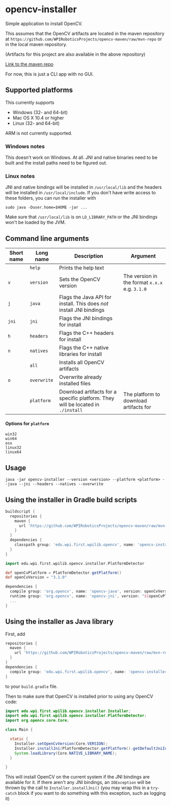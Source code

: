 # opencv-installer
Simple application to install OpenCV.

This assumes that the OpenCV artifacts are located in the maven repository at `https://github.com/WPIRoboticsProjects/opencv-maven/raw/mvn-repo` or in the local maven repository.

(Artifacts for this project are also available in the above repository)

[Link to the maven repo](https://github.com/WPIRoboticsProjects/opencv-maven/tree/mvn-repo)

For now, this is just a CLI app with no GUI.

## Supported platforms
This currently supports  

- Windows (32- and 64-bit)  
- Mac OS X 10.4 or higher  
- Linux (32- and 64-bit)  

ARM is not currently supported.

### Windows notes

This doesn't work on Windows. At all. JNI and native binaries need to be built and the install paths need to be figured out.

### Linux notes

JNI and native bindings will be installed in `/usr/local/lib` and the headers will be installed in `/usr/local/include`. If you don't have write access to these folders, you can run the installer with 

`sudo java -Duser.home=$HOME -jar ...`

Make sure that `/usr/local/lib` is on `LD_LIBRARY_PATH` or the JNI bindings won't be loaded by the JVM. 


## Command line arguments

Short name | Long name | Description | Argument
---|---|---|---
| | `help` | Prints the help text | 
`v` | `version` | Sets the OpenCV version | The version in the format `x.x.x` e.g. `3.1.0`
`j` | `java` | Flags the Java API for install. This does _not_ install JNI bindings
`jni` | `jni` | Flags the JNI bindings for install
`h` | `headers` | Flags the C++ headers for install
`n` | `natives` | Flags the C++ native libraries for install
| | `all` | Installs all OpenCV artifacts
| `o` | `overwrite` | Overwrite already installed files
| | `platform` | Download artifacts for a specific platform. They will be located in `./install` | The platform to download artifacts for

#### Options for `platform`
```
win32
win64
osx
linux32
linux64
```

## Usage
```
java -jar opencv-installer --version <version> --platform <platform> --java --jni --headers --natives --overwrite
```

## Using the installer in Gradle build scripts

```groovy
buildscript {
  repositories {
    maven {
      url 'https://github.com/WPIRoboticsProjects/opencv-maven/raw/mvn-repo'
    }
  }
  dependencies {
    classpath group: 'edu.wpi.first.wpilib.opencv', name: 'opencv-installer', version: '+'
  }
}

import edu.wpi.first.wpilib.opencv.installer.PlatformDetector

def openCvPlatform = PlatformDetector.getPlatform()
def openCvVersion = "3.1.0"

dependencies {
  compile group: 'org.opencv', name: 'opencv-java', version: openCvVersion
  runtime group: 'org.opencv', name: 'opencv-jni', version: "${openCvPlatform}-${openCvVersion}"
  ...
}
```

## Using the installer as Java library

First, add

```groovy
repositories {
  maven {
    url 'https://github.com/WPIRoboticsProjects/opencv-maven/raw/mvn-repo'
  }
}
dependencies {
  compile group: 'edu.wpi.first.wpilib.opencv', name: 'opencv-installer', version: '+'
}
```

to your `build.gradle` file.

Then to make sure that OpenCV is installed prior to using any OpenCV code:

```java
import edu.wpi.first.wpilib.opencv.installer.Installer;
import edu.wpi.first.wpilib.opencv.installer.PlatformDetector;
import org.opencv.core.Core;

class Main {

  static {
    Installer.setOpenCvVersion(Core.VERSION);
    Installer.installJni(PlatformDetector.getPlatform().getDefaultJniInstallLocation());
    System.loadLibrary(Core.NATIVE_LIBRARY_NAME);
  }

}
```

This will install OpenCV on the current system if the JNI bindings are available for it. If there aren't any JNI bindings, an `IOException` will be thrown by the call to `Installer.installJni()` (you may wrap this in a `try-catch` block if you want to do something with this exception, such as logging it)
